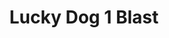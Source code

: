 --- 
title: "Lucky Dog 1 Blast"
publishdate: "2019-6-27T16:48:46+02:00"
src: "https://365manga.net/manga/lucky-dog-1-blast"
image: "https://data.365manga.net/images/thumbnails/15911-lucky-dog-1-blast.jpg"
description: "Gian Carlo Bourbon Del Monte, a young member of the mafia, is better known by his nickname 'Lucky Dog' due to his incredible good luck. Despite knowing that he can escape with just a little effort, Gian decides to take a break from mafia life while being imprisoned in a maximum-security jail. But when four young mafia captains are captured and brought to the same prison, the Boss of their…"
---